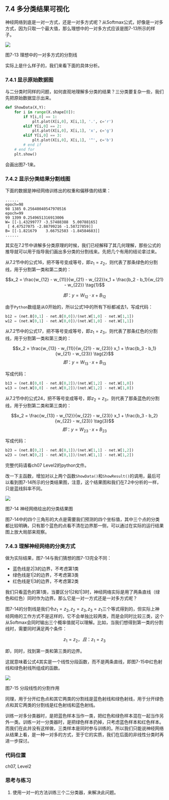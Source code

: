 <!--Copyright © Microsoft Corporation. All rights reserved.
  适用于[License](https://github.com/Microsoft/ai-edu/blob/master/LICENSE.md)版权许可-->
  
## 7.4 多分类结果可视化

神经网络到底是一对一方式，还是一对多方式呢？从Softmax公式，好像是一对多方式，因为只取一个最大值，那么理想中的一对多方式应该是图7-13所示的样子。

<img src="./img/7/OneVsOthers.png" ch="500" />

图7-13 理想中的一对多方式的分割线

实际上是什么样子的，我们来看下面的具体分析。

### 7.4.1 显示原始数据图

与二分类时同样的问题，如何直观地理解多分类的结果？三分类要复杂一些，我们先把原始数据显示出来。

```Python
def ShowData(X,Y):
    for i in range(X.shape[0]):
        if Y[i,0] == 1:
            plt.plot(X[i,0], X[i,1], '.', c='r')
        elif Y[i,0] == 2:
            plt.plot(X[i,0], X[i,1], 'x', c='g')
        elif Y[i,0] == 3:
            plt.plot(X[i,0], X[i,1], '^', c='b')
        # end if
    # end for
    plt.show()
```

会画出图7-1来。

### 7.4.2 显示分类结果分割线图

下面的数据是神经网络训练出的权重和偏移值的结果：

```
......
epoch=98
98 1385 0.25640040547970516
epoch=99
99 1399 0.2549651316913006
W= [[-1.43299777 -3.57488388  5.00788165]
 [ 4.47527075 -2.88799216 -1.58727859]]
B= [[-1.821679    3.66752583 -1.84584683]]
......
```

其实在7.2节中讲解多分类原理的时候，我们已经解释了其几何理解，那些公式的推导就可以用于指导我们画出多分类的分割线来。先把几个有用的结论拿过来。

从7.2节中的公式16，把不等号变成等号，即$z_1=z_2$，则代表了那条绿色的分割线，用于分割第一类和第二类的：

$$x_2 = \frac{w_{12} - w_{11}}{w_{21} - w_{22}}x_1 + \frac{b_2 - b_1}{w_{21} - w_{22}} \tag{1}$$

$$即：y = W_{12} \cdot x + B_{12}$$

由于`Python`数组是从0开始的，所以公式1中的所有下标都减去1，写成代码：

```Python
b12 = (net.B[0,1] - net.B[0,0])/(net.W[1,0] - net.W[1,1])
w12 = (net.W[0,1] - net.W[0,0])/(net.W[1,0] - net.W[1,1])
```

从7.2节中的公式17，把不等号变成等号，即$z_1=z_3$，则代表了那条红色的分割线，用于分割第一类和第三类的：

$$x_2 = \frac{w_{13} - w_{11}}{w_{21} - w_{23}} x_1 + \frac{b_3 - b_1}{w_{21} - w_{23}} \tag{2}$$
$$即：y = W_{13} \cdot x + B_{13}$$

写成代码：

```Python
b13 = (net.B[0,0] - net.B[0,2])/(net.W[1,2] - net.W[1,0])
w13 = (net.W[0,0] - net.W[0,2])/(net.W[1,2] - net.W[1,0])
```

从7.2节中的公式24，把不等号变成等号，即$z_2=z_3$，则代表了那条蓝色的分割线，用于分割第二类和第三类的：

$$x_2 = \frac{w_{13} - w_{12}}{w_{22} - w_{23}} x_1 + \frac{b_3 - b_2}{w_{22} - w_{23}} \tag{3}$$
$$即：y = W_{23} \cdot x + B_{23}$$

写成代码：

```Python
b23 = (net.B[0,2] - net.B[0,1])/(net.W[1,1] - net.W[1,2])
w23 = (net.W[0,2] - net.W[0,1])/(net.W[1,1] - net.W[1,2])
```

完整代码请看ch07 Level2的python文件。

改一下主函数，增加对以上两个函数`ShowData()`和`ShowResult()`的调用，最后可以看到图7-14所示的分类结果图，注意，这个结果图和我们在7.2中分析的一样，只是蓝线斜率不同。

<img src="./img/7/result.png" ch="500" />

图7-14 神经网络绘出的分类结果图

图7-14中的四个三角形的大点是需要我们预测的四个坐标值，其中三个点的分类都比较明确，只有那个蓝色的点看不清在边界那一侧，可以通过在实际的运行结果图上放大局部来观察。

### 7.4.3 理解神经网络的分类方式

做为实际结果，图7-14与我们猜想的图7-13完全不同：

- 蓝色线是2|3的边界，不考虑第1类
- 绿色线是1|2的边界，不考虑第3类
- 红色线是1|3的边界，不考虑第2类

我们只看蓝色的第1类，当要区分1|2和1|3时，神经网络实际是用了两条直线（绿色和红色）同时作为边界。那么它是一对一方式还是一对多方式呢？

图7-14的分割线是我们令$z_1=z_2, z_2=z_3, z_3=z_1$三个等式得到的，但实际上神经网络的工作方式不是这样的，它不会单独比较两类，而是会同时比较三类，这个从Softmax会同时输出三个概率值就可以理解。比如，当我们想得到第一类的分割线时，需要同时满足两个条件：

$$z_1=z_2，且：z_1=z_3 \tag{4}$$

即，同时，找到第一类和第三类的边界。

这就意味着公式4其实是一个线性分段函数，而不是两条直线，即图7-15中红色射线和绿色射线所组成的函数。

<img src="./img/7/multiple_result_true.png" ch="500" />

图7-15 分段线性的分割作用

同理，用于分开红色点和其它两类的分割线是蓝色射线和绿色射线，用于分开绿色点和其它两类的分割线是红色射线和蓝色射线。

训练一对多分类器时，是把蓝色样本当作一类，把红色和绿色样本混在一起当作另外一类。训练一对一分类器时，是把绿色样本扔掉，只考虑蓝色样本和红色样本。而我们在此并没有这样做，三类样本是同时参与训练的。所以我们只能说神经网络从结果上看，是一种一对多的方式，至于它的实质，我们在后面的非线性分类时再进一步探讨。

### 代码位置

ch07, Level2

### 思考与练习

1. 使用一对一的方法训练三个二分类器，来解决此问题。

